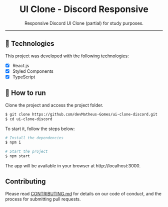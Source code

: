 <h1 align="center">
UI Clone - Discord Responsive
</h1>

<p align="center">Responsive Discord UI Clone (partial) for study purposes.</p>

<hr>

## 🧪 Technologies

This project was developed with the following technologies:

- [x] React.js
- [x] Styled Components
- [x] TypeScript

## 🚀 How to run

Clone the project and access the project folder.

```bash
$ git clone https://github.com/devMatheus-Gomes/ui-clone-discord.git
$ cd ui-clone-discord
```

To start it, follow the steps below:
```bash
# Install the dependencies
$ npm i

# Start the project
$ npm start

```
The app will be available in your browser at http://localhost:3000.

## Contributing

Please read [CONTRIBUTING.md](CONTRIBUTING.md) for details on our code of conduct, and the process for submitting pull requests.

